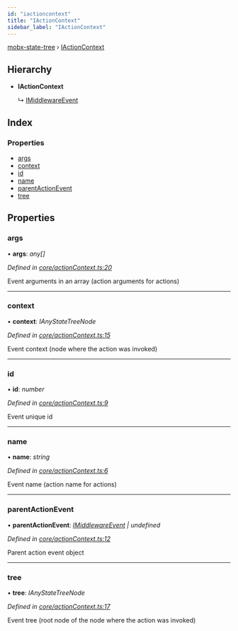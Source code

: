 ```yaml
---
id: "iactioncontext"
title: "IActionContext"
sidebar_label: "IActionContext"
---
```


[mobx-state-tree](../index.md) › [IActionContext](iactioncontext.md)

## Hierarchy

* **IActionContext**

  ↳ [IMiddlewareEvent](imiddlewareevent.md)

## Index

### Properties

* [args](iactioncontext.md#args)
* [context](iactioncontext.md#context)
* [id](iactioncontext.md#id)
* [name](iactioncontext.md#name)
* [parentActionEvent](iactioncontext.md#parentactionevent)
* [tree](iactioncontext.md#tree)

## Properties

###  args

• **args**: *any[]*

*Defined in [core/actionContext.ts:20](https://github.com/mobxjs/mobx-state-tree/blob/2d85314b/packages/mobx-state-tree/src/core/actionContext.ts#L20)*

Event arguments in an array (action arguments for actions)

___

###  context

• **context**: *IAnyStateTreeNode*

*Defined in [core/actionContext.ts:15](https://github.com/mobxjs/mobx-state-tree/blob/2d85314b/packages/mobx-state-tree/src/core/actionContext.ts#L15)*

Event context (node where the action was invoked)

___

###  id

• **id**: *number*

*Defined in [core/actionContext.ts:9](https://github.com/mobxjs/mobx-state-tree/blob/2d85314b/packages/mobx-state-tree/src/core/actionContext.ts#L9)*

Event unique id

___

###  name

• **name**: *string*

*Defined in [core/actionContext.ts:6](https://github.com/mobxjs/mobx-state-tree/blob/2d85314b/packages/mobx-state-tree/src/core/actionContext.ts#L6)*

Event name (action name for actions)

___

###  parentActionEvent

• **parentActionEvent**: *[IMiddlewareEvent](imiddlewareevent.md) | undefined*

*Defined in [core/actionContext.ts:12](https://github.com/mobxjs/mobx-state-tree/blob/2d85314b/packages/mobx-state-tree/src/core/actionContext.ts#L12)*

Parent action event object

___

###  tree

• **tree**: *IAnyStateTreeNode*

*Defined in [core/actionContext.ts:17](https://github.com/mobxjs/mobx-state-tree/blob/2d85314b/packages/mobx-state-tree/src/core/actionContext.ts#L17)*

Event tree (root node of the node where the action was invoked)
